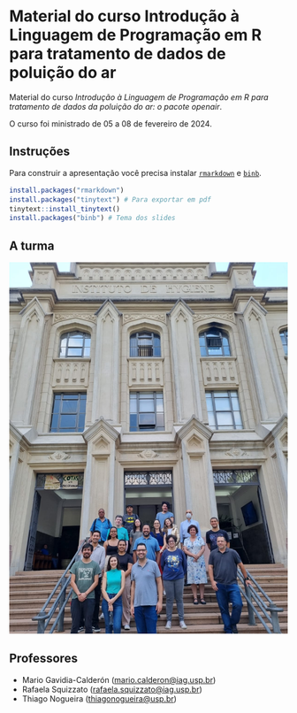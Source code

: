 # Material do curso Introdução à Linguagem de Programação em R para tratamento de dados de poluição do ar
Material do curso _Introdução à Linguagem de Programação em R para tratamento de dados da poluição do ar: o pacote openair_.

O curso foi ministrado de 05 a 08 de fevereiro de 2024.

## Instruções

Para construir a apresentação você precisa instalar [`rmarkdown`](https://alexd106.github.io/intro2R/install_rmarkdown.html) e [`binb`](https://github.com/eddelbuettel/binb/tree/master?tab=readme-ov-file#usage).

```r
install.packages("rmarkdown")
install.packages("tinytext") # Para exportar em pdf
tinytext::install_tinytext() 
install.packages("binb") # Tema dos slides
```

## A turma
![](data/photo/photo_turma.jpg)

## Professores

- Mario Gavidia-Calderón (mario.calderon@iag.usp.br)
- Rafaela Squizzato (rafaela.squizzato@iag.usp.br)
- Thiago Nogueira (thiagonogueira@usp.br)
